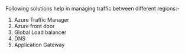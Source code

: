 Following solutions help in managing traffic between different regions:-

1. Azure Traffic Manager
2. Azure front door
3. Global Load balancer
4. DNS
5. Application Gateway









